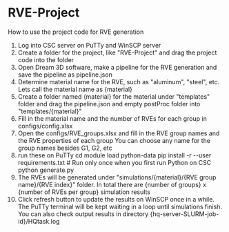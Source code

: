 # RVE-Project

How to use the project code for RVE generation 
1. Log into CSC server on PuTTy and WinSCP server
2. Create a folder for the project, like "RVE-Project" and drag the project code into the folder
3. Open Dream 3D software, make a pipeline for the RVE generation and save the pipeline as pipeline.json
4. Determine material name for the RVE, such as "aluminum", "steel", etc. Lets call the material name as {material}
4. Create a folder named {material} for the material under "templates" folder and drag the pipeline.json and empty postProc folder into "templates/{material}"
5. Fill in the material name and the number of RVEs for each group in configs/config.xlsx
6. Open the configs/RVE_groups.xlsx and fill in the RVE group names and the RVE properties of each group
   You can choose any name for the group names besides G1, G2, etc
7. run these on PuTTy
   cd <path to RVE-Project>
   module load python-data
   pip install -r --user requirements.txt # Run only once when you first run Python on CSC
   python generate.py
8. The RVEs will be generated under "simulations/{material}/{RVE group name}/{RVE index}" folder.
   In total there are {number of groups} x {number of RVEs per group} simulation results
9. Click refresh button to update the results on WinSCP once in a while. 
   The PuTTy terminal will be kept waiting in a loop until simulations finish. 
   You can also check output results in directory {hq-server-SLURM-job-id}/HQtask.log
